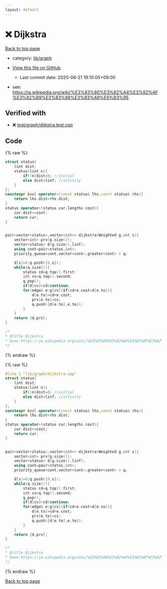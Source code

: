 ```yaml
---
layout: default
---
```


<!-- mathjax config similar to math.stackexchange -->
<script type="text/javascript" async
  src="https://cdnjs.cloudflare.com/ajax/libs/mathjax/2.7.5/MathJax.js?config=TeX-MML-AM_CHTML">
</script>
<script type="text/x-mathjax-config">
  MathJax.Hub.Config({
    TeX: { equationNumbers: { autoNumber: "AMS" }},
    tex2jax: {
      inlineMath: [ ['$','$'] ],
      processEscapes: true
    },
    "HTML-CSS": { matchFontHeight: false },
    displayAlign: "left",
    displayIndent: "2em"
  });
</script>

<script type="text/javascript" src="https://cdnjs.cloudflare.com/ajax/libs/jquery/3.4.1/jquery.min.js"></script>
<script src="https://cdn.jsdelivr.net/npm/jquery-balloon-js@1.1.2/jquery.balloon.min.js" integrity="sha256-ZEYs9VrgAeNuPvs15E39OsyOJaIkXEEt10fzxJ20+2I=" crossorigin="anonymous"></script>
<script type="text/javascript" src="../../../assets/js/copy-button.js"></script>
<link rel="stylesheet" href="../../../assets/css/copy-button.css" />


# :x: Dijkstra

<a href="../../../index.html">Back to top page</a>

* category: <a href="../../../index.html#6e267a37887a7dcb68cbf7008d6c7e48">lib/graph</a>
* <a href="{{ site.github.repository_url }}/blob/master/lib/graph/dijkstra.cpp">View this file on GitHub</a>
    - Last commit date: 2020-06-21 19:10:05+09:00


* see: <a href="https://ja.wikipedia.org/wiki/%E3%83%80%E3%82%A4%E3%82%AF%E3%82%B9%E3%83%88%E3%83%A9%E6%B3%95">https://ja.wikipedia.org/wiki/%E3%83%80%E3%82%A4%E3%82%AF%E3%82%B9%E3%83%88%E3%83%A9%E6%B3%95</a>


## Verified with

* :x: <a href="../../../verify/test/graph/dijkstra.test.cpp.html">test/graph/dijkstra.test.cpp</a>


## Code

<a id="unbundled"></a>
{% raw %}
```cpp
struct status{
	lint dist;
	status(lint n){
		if(!n)dist=0; //initial
		else dist=linf; //infinity
	}
};
constexpr bool operator<(const status& lhs,const status& rhs){
	return lhs.dist<rhs.dist;
}
status operator+(status cur,length& cost){
	cur.dist+=cost;
	return cur;
}


pair<vector<status>,vector<int>> dijkstra(Weighted g,int s){
	vector<int> prv(g.size());
	vector<status> d(g.size(),linf);
	using cont=pair<status,int>;
	priority_queue<cont,vector<cont>,greater<cont> > q;

	d[s]=0;q.push({0,s});
	while(q.size()){
		status cd=q.top().first;
		int cv=q.top().second;
		q.pop();
		if(d[cv]<cd)continue;
		for(edge& e:g[cv])if(cd+e.cost<d[e.to]){
			d[e.to]=cd+e.cost;
			prv[e.to]=cv;
			q.push({d[e.to],e.to});
		}
	}
	return {d,prv};
}

/*
* @title Dijkstra
* @see https://ja.wikipedia.org/wiki/%E3%83%80%E3%82%A4%E3%82%AF%E3%82%B9%E3%83%88%E3%83%A9%E6%B3%95
*/
```
{% endraw %}

<a id="bundled"></a>
{% raw %}
```cpp
#line 1 "lib/graph/dijkstra.cpp"
struct status{
	lint dist;
	status(lint n){
		if(!n)dist=0; //initial
		else dist=linf; //infinity
	}
};
constexpr bool operator<(const status& lhs,const status& rhs){
	return lhs.dist<rhs.dist;
}
status operator+(status cur,length& cost){
	cur.dist+=cost;
	return cur;
}


pair<vector<status>,vector<int>> dijkstra(Weighted g,int s){
	vector<int> prv(g.size());
	vector<status> d(g.size(),linf);
	using cont=pair<status,int>;
	priority_queue<cont,vector<cont>,greater<cont> > q;

	d[s]=0;q.push({0,s});
	while(q.size()){
		status cd=q.top().first;
		int cv=q.top().second;
		q.pop();
		if(d[cv]<cd)continue;
		for(edge& e:g[cv])if(cd+e.cost<d[e.to]){
			d[e.to]=cd+e.cost;
			prv[e.to]=cv;
			q.push({d[e.to],e.to});
		}
	}
	return {d,prv};
}

/*
* @title Dijkstra
* @see https://ja.wikipedia.org/wiki/%E3%83%80%E3%82%A4%E3%82%AF%E3%82%B9%E3%83%88%E3%83%A9%E6%B3%95
*/

```
{% endraw %}

<a href="../../../index.html">Back to top page</a>

